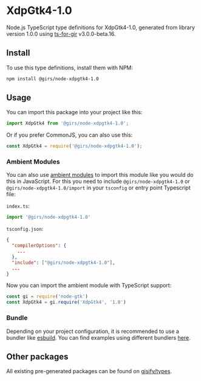 
# XdpGtk4-1.0

Node.js TypeScript type definitions for XdpGtk4-1.0, generated from library version 1.0.0 using [ts-for-gir](https://github.com/gjsify/ts-for-gir) v3.0.0-beta.16.


## Install

To use this type definitions, install them with NPM:
```bash
npm install @girs/node-xdpgtk4-1.0
```

## Usage

You can import this package into your project like this:
```ts
import XdpGtk4 from '@girs/node-xdpgtk4-1.0';
```

Or if you prefer CommonJS, you can also use this:
```ts
const XdpGtk4 = require('@girs/node-xdpgtk4-1.0');
```

### Ambient Modules

You can also use [ambient modules](https://github.com/gjsify/ts-for-gir/tree/main/packages/cli#ambient-modules) to import this module like you would do this in JavaScript.
For this you need to include `@girs/node-xdpgtk4-1.0` or `@girs/node-xdpgtk4-1.0/import` in your `tsconfig` or entry point Typescript file:

`index.ts`:
```ts
import '@girs/node-xdpgtk4-1.0'
```

`tsconfig.json`:
```json
{
  "compilerOptions": {
    ...
  },
  "include": ["@girs/node-xdpgtk4-1.0"],
  ...
}
```

Now you can import the ambient module with TypeScript support: 

```ts
const gi = require('node-gtk')
const XdpGtk4 = gi.require('XdpGtk4', '1.0')
```


### Bundle

Depending on your project configuration, it is recommended to use a bundler like [esbuild](https://esbuild.github.io/). You can find examples using different bundlers [here](https://github.com/gjsify/ts-for-gir/tree/main/examples).

## Other packages

All existing pre-generated packages can be found on [gjsify/types](https://github.com/gjsify/types).

